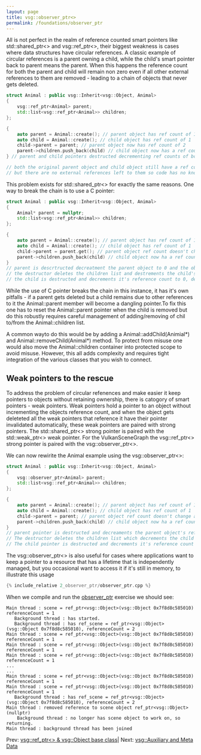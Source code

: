 ```yaml
---
layout: page
title: vsg::observer_ptr<>
permalink: /foundations/observer_ptr
---
```


All is not perfect in the realm of reference counted smart pointers like std::shared_ptr<> and vsg::ref_ptr<>, their biggest weakness is cases where data structures have circular references. A classic example of circular references is a parent owning a child, while the child's smart pointer back to parent means the parent. When this happens the reference count for both the parent and child will remain non zero even if all other external references to them are removed - leading to a chain of objects that never gets deleted.

~~~ cpp
struct Animal : public vsg::Inherit<vsg::Object, Animal>
{
    vsg::ref_ptr<Animal> parent;
    std::list<vsg::ref_ptr<Animal>> children;
};

{
    auto parent = Animal::create(); // parent object has ref count of 1
    auto child = Animal::create(); // child object has ref count of 1
    child->parent = parent; // parent object now has ref count of 2
    parent->children.push_back(child) // child object now has a ref count 2
} // parent and child pointers destructed decrementing ref counts of both to 1

// both the original parent object and child object still have a ref count of 1
// but there are no external references left to them so code has no knowledge of them or means to delete them
~~~

This problem exists for std::shared_ptr<> for exactly the same reasons. One way to break the chain is to use a C pointer:

~~~ cpp
struct Animal : public vsg::Inherit<vsg::Object, Animal>
{
    Animal* parent = nullptr;
    std::list<vsg::ref_ptr<Animal>> children;
};

{
    auto parent = Animal::create(); // parent object has ref count of 1
    auto child = Animal::create(); // child object has ref count of 1
    child->parent = parent.get(); // parent object ref count doesn't change as we are just assigning a C pointer
    parent->children.push_back(child) // child object now ha a ref count 2
}
// parent is descrtructed decreatment the parent object to 0 and the objects destructor is called.
// the destructor deletes the children list and destrements the child's reference count to 1.
// the child is destructed and decrements it's reference count to 0, deleting the child.
~~~

While the use of C pointer breaks the chain in this instance, it has it's own pitfalls - if a parent gets deleted but a child remains due to other references to it the Animal::parent member will become a dangling pointer.To fix this one has to reset the Animal::parent pointer when the child is removed but do this robustly requires careful management of adding/removing of chil to/from the Animal::children list.

A common wayto do this would be by adding a Animal::addChild(Animial*) and Animal::removeChild(Animal*) method. To protect from misuse one would also move the Animal::children container into protected scope to avoid misuse.  However, this all adds complexity and requires tight integration of the various classes that you wish to connect.

## Weak pointers to the rescue

To address the problem of circular refenences and make easier it keep pointers to objects without retaining ownership, there is catogory of smart pointers - weak pointers. Weak pointers hold a pointer to an object without incrementing the objects reference count, and when the object gets deleteted all the weak pointers that reference it have their pointer invalidated automatically, these weak pointers are paired with strong pointers. The std::shared_ptr<> strong pointer is paired with the std::weak_ptr<> weak pointer. For the VulkanSceneGraph the vsg::ref_ptr<> strong pointer is paired with the vsg::observer_ptr<>.

We can now rewirite the Animal example using the vsg::observer_ptr<>:

~~~ cpp
struct Animal : public vsg::Inherit<vsg::Object, Animal>
{
    vsg::observer_ptr<Animal> parent;
    std::list<vsg::ref_ptr<Animal>> children;
};

{
    auto parent = Animal::create(); // parent object has ref count of 1
    auto child = Animal::create(); // child object has ref count of 1
    child->parent = parent; // parent object ref count doesn't change as we are just assigning to a vsg::obsever_ptr<>
    parent->children.push_back(child) // child object now ha a ref count 2
}
// parent pointer is destructed and decreaments the parent object's ref count to 0 and the parent object destructor is called.
// The destructor deletes the children list which decrements the child's reference count to 1.
// The child pointer is destructed and decrements it's reference count to 0, deleting the child.
~~~

The vsg::observer_ptr<> is also useful for cases where applications want to keep a pointer to a resource that has a lifetime that is independently managed, but you occasional want to access it if it's still in memory, to illustrate this usage

~~~ cpp
{% include_relative 2_observer_ptr/observer_ptr.cpp %}
~~~

When we compile and run the [observer_ptr](2_observer_ptr/) exercise we should see:

~~~
Main thread : scene = ref_ptr<vsg::Object>(vsg::Object 0x7f8d8c585010) referenceCount = 1
   Background thread : has started.
   Background thread : has ref_scene = ref_ptr<vsg::Object>(vsg::Object 0x7f8d8c585010), referenceCount = 2
Main thread : scene = ref_ptr<vsg::Object>(vsg::Object 0x7f8d8c585010) referenceCount = 1
Main thread : scene = ref_ptr<vsg::Object>(vsg::Object 0x7f8d8c585010) referenceCount = 1
Main thread : scene = ref_ptr<vsg::Object>(vsg::Object 0x7f8d8c585010) referenceCount = 1
...
...
Main thread : scene = ref_ptr<vsg::Object>(vsg::Object 0x7f8d8c585010) referenceCount = 1
Main thread : scene = ref_ptr<vsg::Object>(vsg::Object 0x7f8d8c585010) referenceCount = 1
   Background thread : has ref_scene = ref_ptr<vsg::Object>(vsg::Object 0x7f8d8c585010), referenceCount = 2
Main thread : removed reference to scene object ref_ptr<vsg::Object>(nullptr)
    Background thread : no longer has scene object to work on, so returning.
Main thread : background thread has been joined
~~~

Prev: [vsg::ref_ptr<> & vsg::Object base class](Object_base_class_and_ref_ptr.md)| Next: [vsg::Auxiliary and Meta Data](Auxiliary_and_Meta_Data.md)

